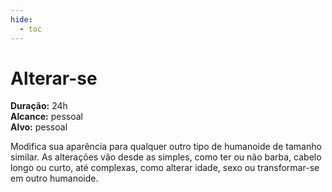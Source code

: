 ```yaml
---
hide:
  - toc
---
```


# Alterar-se

**Duração:** 24h  
**Alcance:** pessoal  
**Alvo:** pessoal  

Modifica sua aparência para qualquer outro tipo de humanoide de tamanho similar. As alterações vão desde as simples, como ter ou não barba, cabelo longo ou curto, até complexas, como alterar idade, sexo ou transformar-se em outro humanoide.